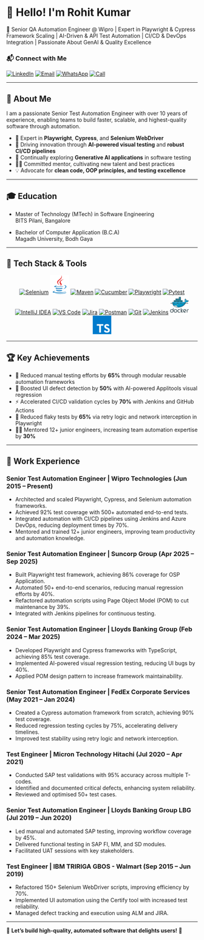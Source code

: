 # 👋 Hello! I'm Rohit Kumar

🚀 Senior QA Automation Engineer @ Wipro | Expert in Playwright & Cypress Framework Scaling | AI-Driven & API Test Automation | CI/CD & DevOps Integration | Passionate About GenAI & Quality Excellence
### 📬 Connect with Me  
[![LinkedIn](https://img.shields.io/badge/LinkedIn-0A66C2?style=for-the-badge&logo=linkedin&logoColor=white)](https://www.linkedin.com/in/rohit-kumar-engineer/) 
[![Email](https://img.shields.io/badge/Email-D14836?style=for-the-badge&logo=gmail&logoColor=white)](mailto:rohitkumar5586@gmail.com) 
[![WhatsApp](https://img.shields.io/badge/WhatsApp-25D366?style=for-the-badge&logo=whatsapp&logoColor=white)](https://wa.me/919798666688) 
[![Call](https://img.shields.io/badge/📞%20Call-%2B91%209798666688-34A853?style=for-the-badge&logo=phone&logoColor=white)](tel:+919798666688)

---

## 💼 About Me

I am a passionate Senior Test Automation Engineer with over 10 years of experience, enabling teams to build faster, scalable, and highest-quality software through automation.

- 🎯 Expert in **Playwright**, **Cypress**, and **Selenium WebDriver**  
- 🤖 Driving innovation through **AI-powered visual testing** and **robust CI/CD pipelines**  
- 🌱 Continually exploring **Generative AI applications** in software testing  
- 🧑‍🏫 Committed mentor, cultivating new talent and best practices  
- 💡 Advocate for **clean code, OOP principles, and testing excellence**  

---

## 🎓 Education

- Master of Technology (MTech) in Software Engineering  
  BITS Pilani, Bangalore  

- Bachelor of Computer Application (B.C.A)  
  Magadh University, Bodh Gaya  

---

## 🔧 Tech Stack & Tools

<p align="center">
  <a href="https://www.selenium.dev" target="_blank" rel="noopener"><img src="https://avatars.githubusercontent.com/u/983927?s=200&v=4" width="50" height="50" alt="Selenium" /></a>
  <a href="https://www.java.com" target="_blank" rel="noopener"><img src="https://raw.githubusercontent.com/devicons/devicon/master/icons/java/java-original.svg" width="50" height="50" alt="Java" /></a>
  <a href="https://maven.apache.org/" target="_blank" rel="noopener"><img src="https://upload.wikimedia.org/wikipedia/commons/5/52/Apache_Maven_logo.svg" width="75" height="40" alt="Maven" /></a>
  <a href="https://cucumber.io/" target="_blank" rel="noopener"><img src="https://cdn.worldvectorlogo.com/logos/cucumber.svg" width="50" height="50" alt="Cucumber" /></a>
  <a href="https://playwright.dev/" target="_blank" rel="noopener"><img src="https://playwright.dev/img/playwright-logo.svg" width="50" height="50" alt="Playwright" /></a>
  <a href="https://docs.pytest.org/" target="_blank" rel="noopener"><img src="https://docs.pytest.org/en/7.1.x/_static/pytest_logo_curves.svg" width="50" height="50" alt="Pytest" /></a>
  <a href="https://www.jetbrains.com/idea/" target="_blank" rel="noopener"><img src="https://upload.wikimedia.org/wikipedia/commons/9/9c/IntelliJ_IDEA_Icon.svg" width="50" height="50" alt="IntelliJ IDEA" /></a>
  <a href="https://code.visualstudio.com/" target="_blank" rel="noopener"><img src="https://upload.wikimedia.org/wikipedia/commons/thumb/9/9a/Visual_Studio_Code_1.35_icon.svg/768px-Visual_Studio_Code_1.35_icon.svg.png" width="50" height="50" alt="VS Code" /></a>
  <a href="https://www.atlassian.com/software/jira" target="_blank" rel="noopener"><img src="https://cdn.worldvectorlogo.com/logos/jira-3.svg" width="50" height="50" alt="Jira" /></a>
  <a href="https://postman.com" target="_blank" rel="noopener"><img src="https://www.vectorlogo.zone/logos/getpostman/getpostman-icon.svg" width="50" height="50" alt="Postman" /></a>
  <a href="https://git-scm.com/" target="_blank" rel="noopener"><img src="https://www.vectorlogo.zone/logos/git-scm/git-scm-icon.svg" width="50" height="50" alt="Git" /></a>
  <a href="https://www.jenkins.io" target="_blank" rel="noopener"><img src="https://www.vectorlogo.zone/logos/jenkins/jenkins-icon.svg" width="50" height="50" alt="Jenkins" /></a>
  <a href="https://www.docker.com/" target="_blank" rel="noopener"><img src="https://raw.githubusercontent.com/devicons/devicon/master/icons/docker/docker-original-wordmark.svg" width="50" height="50" alt="Docker" /></a>
  <a href="https://www.typescriptlang.org/" target="_blank" rel="noopener"><img src="https://raw.githubusercontent.com/devicons/devicon/master/icons/typescript/typescript-original.svg" width="50" height="50" alt="TypeScript" /></a>
</p>

---

## 🏆 Key Achievements

- 🚀 Reduced manual testing efforts by **65%** through modular reusable automation frameworks  
- 🤖 Boosted UI defect detection by **50%** with AI-powered Applitools visual regression  
- ⚡ Accelerated CI/CD validation cycles by **70%** with Jenkins and GitHub Actions  
- 🎯 Reduced flaky tests by **65%** via retry logic and network interception in Playwright  
- 👩‍🏫 Mentored 12+ junior engineers, increasing team automation expertise by **30%**

---

## 💼 Work Experience

### Senior Test Automation Engineer | Wipro Technologies (Jun 2015 – Present)  
- Architected and scaled Playwright, Cypress, and Selenium automation frameworks.  
- Achieved 92% test coverage with 500+ automated end-to-end tests.  
- Integrated automation with CI/CD pipelines using Jenkins and Azure DevOps, reducing deployment times by 70%.  
- Mentored and trained 12+ junior engineers, improving team productivity and automation knowledge.

### Senior Test Automation Engineer | Suncorp Group (Apr 2025 – Sep 2025)  
- Built Playwright test framework, achieving 86% coverage for OSP Application.  
- Automated 50+ end-to-end scenarios, reducing manual regression efforts by 40%.  
- Refactored automation scripts using Page Object Model (POM) to cut maintenance by 39%.  
- Integrated with Jenkins pipelines for continuous testing.

### Senior Test Automation Engineer | Lloyds Banking Group (Feb 2024 – Mar 2025)  
- Developed Playwright and Cypress frameworks with TypeScript, achieving 85% test coverage.  
- Implemented AI-powered visual regression testing, reducing UI bugs by 40%.  
- Applied POM design pattern to increase framework maintainability.

### Senior Test Automation Engineer | FedEx Corporate Services (May 2021 – Jan 2024)  
- Created a Cypress automation framework from scratch, achieving 90% test coverage.  
- Reduced regression testing cycles by 75%, accelerating delivery timelines.  
- Improved test stability using retry logic and network interception.

### Test Engineer | Micron Technology Hitachi (Jul 2020 – Apr 2021)  
- Conducted SAP test validations with 95% accuracy across multiple T-codes.  
- Identified and documented critical defects, enhancing system reliability.  
- Reviewed and optimised 50+ test cases.

### Senior Test Automation Engineer | Lloyds Banking Group LBG (Jul 2019 – Jun 2020)  
- Led manual and automated SAP testing, improving workflow coverage by 45%.  
- Delivered functional testing in SAP FI, MM, and SD modules.  
- Facilitated UAT sessions with key stakeholders.

### Test Engineer | IBM TRIRIGA GBOS - Walmart (Sep 2015 – Jun 2019)  
- Refactored 150+ Selenium WebDriver scripts, improving efficiency by 70%.  
- Implemented UI automation using the Certify tool with increased test reliability.  
- Managed defect tracking and execution using ALM and JIRA.

---

🌟 **Let’s build high-quality, automated software that delights users!** 🚀
